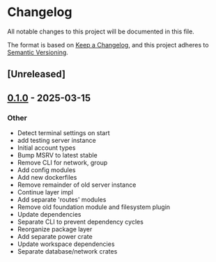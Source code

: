 # Changelog

All notable changes to this project will be documented in this file.

The format is based on [Keep a Changelog](https://keepachangelog.com/en/1.0.0/),
and this project adheres to [Semantic Versioning](https://semver.org/spec/v2.0.0.html).

## [Unreleased]

## [0.1.0](https://github.com/fossable/sandpolis/releases/tag/sandpolis-network-v0.1.0) - 2025-03-15

### Other

- Detect terminal settings on start
- add testing server instance
- Initial account types
- Bump MSRV to latest stable
- Remove CLI for network, group
- Add config modules
- Add new dockerfiles
- Remove remainder of old server instance
- Continue layer impl
- Add separate 'routes' modules
- Remove old foundation module and filesystem plugin
- Update dependencies
- Separate CLI to prevent dependency cycles
- Reorganize package layer
- Add separate power crate
- Update workspace dependencies
- Separate database/network crates
